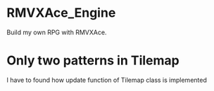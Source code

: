 # RMVXAce_Engine
Build my own RPG with RMVXAce. 

# Only two patterns in Tilemap
I have to found how update function of Tilemap class is implemented